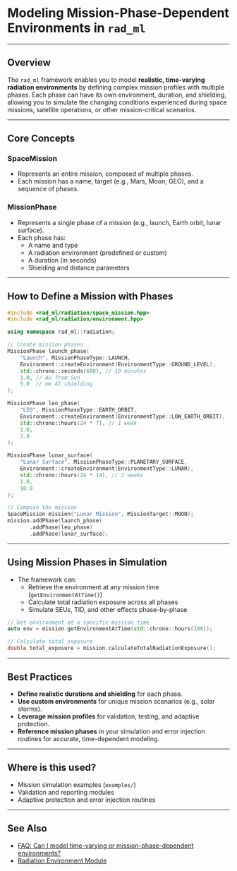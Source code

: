 # Modeling Mission-Phase-Dependent Environments in `rad_ml`

---

## Overview

The `rad_ml` framework enables you to model **realistic, time-varying radiation environments** by defining complex mission profiles with multiple phases. Each phase can have its own environment, duration, and shielding, allowing you to simulate the changing conditions experienced during space missions, satellite operations, or other mission-critical scenarios.

---

## Core Concepts

### **SpaceMission**
- Represents an entire mission, composed of multiple phases.
- Each mission has a name, target (e.g., Mars, Moon, GEO), and a sequence of phases.

### **MissionPhase**
- Represents a single phase of a mission (e.g., launch, Earth orbit, lunar surface).
- Each phase has:
  - A name and type
  - A radiation environment (predefined or custom)
  - A duration (in seconds)
  - Shielding and distance parameters

---

## How to Define a Mission with Phases

```cpp
#include <rad_ml/radiation/space_mission.hpp>
#include <rad_ml/radiation/environment.hpp>

using namespace rad_ml::radiation;

// Create mission phases
MissionPhase launch_phase(
    "Launch", MissionPhaseType::LAUNCH,
    Environment::createEnvironment(EnvironmentType::GROUND_LEVEL),
    std::chrono::seconds(600), // 10 minutes
    1.0, // AU from Sun
    5.0  // mm Al shielding
);

MissionPhase leo_phase(
    "LEO", MissionPhaseType::EARTH_ORBIT,
    Environment::createEnvironment(EnvironmentType::LOW_EARTH_ORBIT),
    std::chrono::hours(24 * 7), // 1 week
    1.0,
    2.0
);

MissionPhase lunar_surface(
    "Lunar Surface", MissionPhaseType::PLANETARY_SURFACE,
    Environment::createEnvironment(EnvironmentType::LUNAR),
    std::chrono::hours(24 * 14), // 2 weeks
    1.0,
    10.0
);

// Compose the mission
SpaceMission mission("Lunar Mission", MissionTarget::MOON);
mission.addPhase(launch_phase)
       .addPhase(leo_phase)
       .addPhase(lunar_surface);
```

---

## Using Mission Phases in Simulation

- The framework can:
  - Retrieve the environment at any mission time (`getEnvironmentAtTime()`)
  - Calculate total radiation exposure across all phases
  - Simulate SEUs, TID, and other effects phase-by-phase

```cpp
// Get environment at a specific mission time
auto env = mission.getEnvironmentAtTime(std::chrono::hours(100));

// Calculate total exposure
double total_exposure = mission.calculateTotalRadiationExposure();
```

---

## Best Practices

- **Define realistic durations and shielding** for each phase.
- **Use custom environments** for unique mission scenarios (e.g., solar storms).
- **Leverage mission profiles** for validation, testing, and adaptive protection.
- **Reference mission phases** in your simulation and error injection routines for accurate, time-dependent modeling.

---

## Where is this used?

- Mission simulation examples (`examples/`)
- Validation and reporting modules
- Adaptive protection and error injection routines

---

## See Also

- [FAQ: Can I model time-varying or mission-phase-dependent environments?](../../../FAQ.md)
- [Radiation Environment Module](RADIATION.md)
